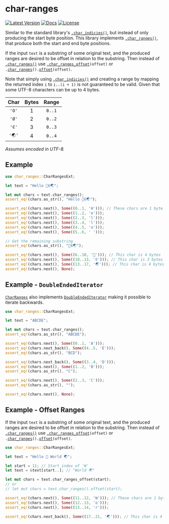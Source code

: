 # char-ranges

[![Latest Version](https://img.shields.io/crates/v/char-ranges.svg)](https://crates.io/crates/char-ranges)
[![Docs](https://docs.rs/char-ranges/badge.svg)](https://docs.rs/char-ranges)
[![License](https://img.shields.io/github/license/vallentin/char-ranges.svg)](https://github.com/vallentin/char-ranges)

Similar to the standard library's [`.char_indicies()`], but instead of only
producing the start byte position. This library implements [`.char_ranges()`],
that produce both the start and end byte positions.

If the input `text` is a substring of some original text, and the produced
ranges are desired to be offset in relation to the substring. Then instead
of [`.char_ranges()`] use <code>[.char_ranges_offset]\(offset)</code>
or <code>.[char_ranges]\().[offset]\(offset)</code>.

Note that simply using [`.char_indicies()`] and creating a range by mapping the
returned index `i` to `i..(i + 1)` is not guaranteed to be valid. Given that
some UTF-8 characters can be up to 4 bytes.

| Char  | Bytes | Range  |
| :---: | :---: | :----: |
| `'O'` |   1   | `0..1` |
| `'Ø'` |   2   | `0..2` |
| `'∈'` |   3   | `0..3` |
| `'🌏'` |   4   | `0..4` |

_Assumes encoded in UTF-8._

## Example

```rust
use char_ranges::CharRangesExt;

let text = "Hello 🗻∈🌏";

let mut chars = text.char_ranges();
assert_eq!(chars.as_str(), "Hello 🗻∈🌏");

assert_eq!(chars.next(), Some((0..1, 'H'))); // These chars are 1 byte
assert_eq!(chars.next(), Some((1..2, 'e')));
assert_eq!(chars.next(), Some((2..3, 'l')));
assert_eq!(chars.next(), Some((3..4, 'l')));
assert_eq!(chars.next(), Some((4..5, 'o')));
assert_eq!(chars.next(), Some((5..6, ' ')));

// Get the remaining substring
assert_eq!(chars.as_str(), "🗻∈🌏");

assert_eq!(chars.next(), Some((6..10, '🗻'))); // This char is 4 bytes
assert_eq!(chars.next(), Some((10..13, '∈'))); // This char is 3 bytes
assert_eq!(chars.next(), Some((13..17, '🌏'))); // This char is 4 bytes
assert_eq!(chars.next(), None);
```

## Example - `DoubleEndedIterator`

[`CharRanges`] also implements [`DoubleEndedIterator`] making it possible to iterate backwards.

```rust
use char_ranges::CharRangesExt;

let text = "ABCDE";

let mut chars = text.char_ranges();
assert_eq!(chars.as_str(), "ABCDE");

assert_eq!(chars.next(), Some((0..1, 'A')));
assert_eq!(chars.next_back(), Some((4..5, 'E')));
assert_eq!(chars.as_str(), "BCD");

assert_eq!(chars.next_back(), Some((3..4, 'D')));
assert_eq!(chars.next(), Some((1..2, 'B')));
assert_eq!(chars.as_str(), "C");

assert_eq!(chars.next(), Some((2..3, 'C')));
assert_eq!(chars.as_str(), "");

assert_eq!(chars.next(), None);
```

## Example - Offset Ranges

If the input `text` is a substring of some original text, and the produced
ranges are desired to be offset in relation to the substring. Then instead
of [`.char_ranges()`] use <code>[.char_ranges_offset]\(offset)</code>
or <code>.[char_ranges]\().[offset]\(offset)</code>.

```rust
use char_ranges::CharRangesExt;

let text = "Hello 👋 World 🌏";

let start = 11; // Start index of 'W'
let text = &text[start..]; // "World 🌏"

let mut chars = text.char_ranges_offset(start);
// or
// let mut chars = text.char_ranges().offset(start);

assert_eq!(chars.next(), Some((11..12, 'W'))); // These chars are 1 byte
assert_eq!(chars.next(), Some((12..13, 'o')));
assert_eq!(chars.next(), Some((13..14, 'r')));

assert_eq!(chars.next_back(), Some((17..21, '🌏'))); // This char is 4 bytes
```

[`.char_ranges()`]: https://docs.rs/char-ranges/*/char_ranges/trait.CharRangesExt.html#tymethod.char_ranges
[char_ranges]: https://docs.rs/char-ranges/*/char_ranges/trait.CharRangesExt.html#tymethod.char_ranges
[char_ranges()]: https://docs.rs/char-ranges/*/char_ranges/trait.CharRangesExt.html#tymethod.char_ranges
[.char_ranges_offset]: https://docs.rs/char-ranges/*/char_ranges/trait.CharRangesExt.html#tymethod.char_ranges_offset
[offset]: https://docs.rs/char-ranges/0.1.0/char_ranges/struct.CharRanges.html#method.offset
[`CharRanges`]: https://docs.rs/char-ranges/*/char_ranges/struct.CharRanges.html

[`.char_indicies()`]: https://doc.rust-lang.org/core/primitive.str.html#method.char_indices
[`DoubleEndedIterator`]: https://doc.rust-lang.org/core/iter/trait.DoubleEndedIterator.html
